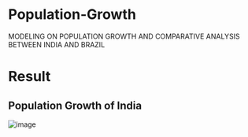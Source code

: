 # Population-Growth
MODELING ON POPULATION GROWTH AND COMPARATIVE ANALYSIS  BETWEEN INDIA AND BRAZIL

# Result
## Population Growth of India 
![image](https://github.com/Abhishek-kumar0503/Population-Growth/assets/97353002/738d06a4-bfca-4e95-bc98-eeb169298332)
